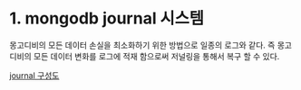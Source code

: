 # 1. mongodb journal 시스템
몽고디비의 모든 데이터 손실을 최소화하기 위한 방법으로 일종의 로그와 같다. 
즉 몽고디비의 모든 데이터 변화를 로그에 적재 함으로써 저널링을 통해서 복구 할 수 있다. 

[journal 구성도](https://www.draw.io/?lightbox=1&highlight=0000ff&edit=_blank&layers=1&nav=1#G1iPd0zcYt9BCWjwHbW_SGjR-6LaBfeSsQ)

